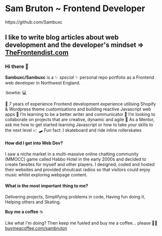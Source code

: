 <h1>Sam Bruton ~ Frontend Developer </h1>

<p>https://github.com/Sambuxc</p>

<h2>I like to write blog articles about web development and the developer's mindset => <a href="https://www.thefrontendist.com" title="Frontend Web Developer">TheFrontendist.com</a></h2>


### Hi there 👋

**Sambuxc/Sambuxc** is a ✨ _special_ ✨ personal repo portfolio as a Frontend web developer in Northwest England.

:bowtie: :computer:

🔭  7 years of experience Frontend development experience utilising Shopify & Wordpress theme customisations and building reactive Javascript web apps
🌱  I’m learning to be a better writer and communicator
👯  I’m looking to collaborate on projects that are creative, dynamic and agile
💬  As a Mentor, ask me how to get started learning Javascript or how to take your skills to the next level 📈
🛹  Fun fact: I skateboard and ride inline rollerskates


#### How did I get into Web Dev?

I saw a niche market in a multi-massive online chatting community (MMOCC) game called Habbo Hotel in the early 2000s and decided to create fansites for myself and other players. I designed, coded and hosted their websites and provided shoutcast radios so that visitors could enjoy music whilst exploring webpage content.

#### What is the most important thing to me?

Delivering projects, Simplifying problems in code, Having fun doing it, Helping others and Skating.

**Buy me a coffee** ☕️

Like what I'm doing?
Then keep me fueled and buy me a coffee... please 🙏🏾 <a href="http://www.buymeacoffee.com/sambruton" target="_blank">buymeacoffee.com/sambruton</a>
